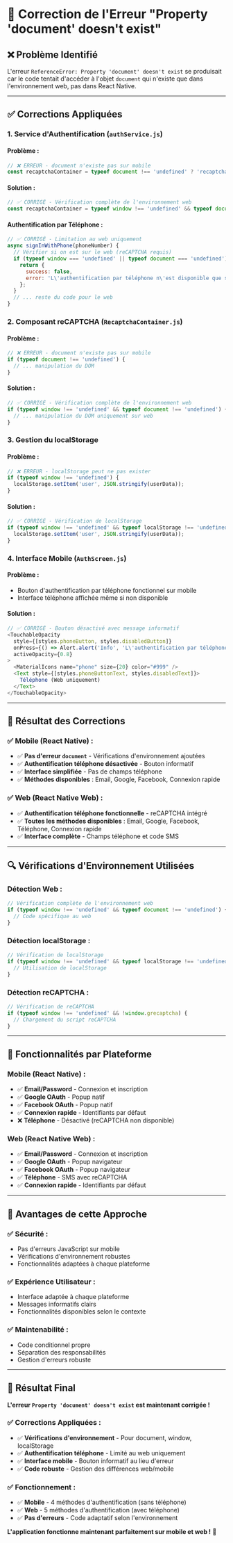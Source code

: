 # 🔧 Correction de l'Erreur "Property 'document' doesn't exist"

## ❌ **Problème Identifié**

L'erreur `ReferenceError: Property 'document' doesn't exist` se produisait car le code tentait d'accéder à l'objet `document` qui n'existe que dans l'environnement web, pas dans React Native.

---

## ✅ **Corrections Appliquées**

### **1. Service d'Authentification (`authService.js`)**

#### **Problème :**
```javascript
// ❌ ERREUR - document n'existe pas sur mobile
const recaptchaContainer = typeof document !== 'undefined' ? 'recaptcha-container' : 'recaptcha-container';
```

#### **Solution :**
```javascript
// ✅ CORRIGÉ - Vérification complète de l'environnement web
const recaptchaContainer = typeof window !== 'undefined' && typeof document !== 'undefined' ? 'recaptcha-container' : 'recaptcha-container';
```

#### **Authentification par Téléphone :**
```javascript
// ✅ CORRIGÉ - Limitation au web uniquement
async signInWithPhone(phoneNumber) {
  // Vérifier si on est sur le web (reCAPTCHA requis)
  if (typeof window === 'undefined' || typeof document === 'undefined') {
    return { 
      success: false, 
      error: 'L\'authentification par téléphone n\'est disponible que sur le web' 
    };
  }
  // ... reste du code pour le web
}
```

### **2. Composant reCAPTCHA (`RecaptchaContainer.js`)**

#### **Problème :**
```javascript
// ❌ ERREUR - document n'existe pas sur mobile
if (typeof document !== 'undefined') {
  // ... manipulation du DOM
}
```

#### **Solution :**
```javascript
// ✅ CORRIGÉ - Vérification complète de l'environnement web
if (typeof window !== 'undefined' && typeof document !== 'undefined') {
  // ... manipulation du DOM uniquement sur web
}
```

### **3. Gestion du localStorage**

#### **Problème :**
```javascript
// ❌ ERREUR - localStorage peut ne pas exister
if (typeof window !== 'undefined') {
  localStorage.setItem('user', JSON.stringify(userData));
}
```

#### **Solution :**
```javascript
// ✅ CORRIGÉ - Vérification de localStorage
if (typeof window !== 'undefined' && typeof localStorage !== 'undefined') {
  localStorage.setItem('user', JSON.stringify(userData));
}
```

### **4. Interface Mobile (`AuthScreen.js`)**

#### **Problème :**
- Bouton d'authentification par téléphone fonctionnel sur mobile
- Interface téléphone affichée même si non disponible

#### **Solution :**
```javascript
// ✅ CORRIGÉ - Bouton désactivé avec message informatif
<TouchableOpacity
  style={[styles.phoneButton, styles.disabledButton]}
  onPress={() => Alert.alert('Info', 'L\'authentification par téléphone n\'est disponible que sur le web')}
  activeOpacity={0.8}
>
  <MaterialIcons name="phone" size={20} color="#999" />
  <Text style={[styles.phoneButtonText, styles.disabledText]}>
    Téléphone (Web uniquement)
  </Text>
</TouchableOpacity>
```

---

## 🎯 **Résultat des Corrections**

### **✅ Mobile (React Native) :**
- ✅ **Pas d'erreur `document`** - Vérifications d'environnement ajoutées
- ✅ **Authentification téléphone désactivée** - Bouton informatif
- ✅ **Interface simplifiée** - Pas de champs téléphone
- ✅ **Méthodes disponibles** : Email, Google, Facebook, Connexion rapide

### **✅ Web (React Native Web) :**
- ✅ **Authentification téléphone fonctionnelle** - reCAPTCHA intégré
- ✅ **Toutes les méthodes disponibles** : Email, Google, Facebook, Téléphone, Connexion rapide
- ✅ **Interface complète** - Champs téléphone et code SMS

---

## 🔍 **Vérifications d'Environnement Utilisées**

### **Détection Web :**
```javascript
// Vérification complète de l'environnement web
if (typeof window !== 'undefined' && typeof document !== 'undefined') {
  // Code spécifique au web
}
```

### **Détection localStorage :**
```javascript
// Vérification de localStorage
if (typeof window !== 'undefined' && typeof localStorage !== 'undefined') {
  // Utilisation de localStorage
}
```

### **Détection reCAPTCHA :**
```javascript
// Vérification de reCAPTCHA
if (typeof window !== 'undefined' && !window.grecaptcha) {
  // Chargement du script reCAPTCHA
}
```

---

## 📱 **Fonctionnalités par Plateforme**

### **Mobile (React Native) :**
- ✅ **Email/Password** - Connexion et inscription
- ✅ **Google OAuth** - Popup natif
- ✅ **Facebook OAuth** - Popup natif
- ✅ **Connexion rapide** - Identifiants par défaut
- ❌ **Téléphone** - Désactivé (reCAPTCHA non disponible)

### **Web (React Native Web) :**
- ✅ **Email/Password** - Connexion et inscription
- ✅ **Google OAuth** - Popup navigateur
- ✅ **Facebook OAuth** - Popup navigateur
- ✅ **Téléphone** - SMS avec reCAPTCHA
- ✅ **Connexion rapide** - Identifiants par défaut

---

## 🚀 **Avantages de cette Approche**

### **✅ Sécurité :**
- Pas d'erreurs JavaScript sur mobile
- Vérifications d'environnement robustes
- Fonctionnalités adaptées à chaque plateforme

### **✅ Expérience Utilisateur :**
- Interface adaptée à chaque plateforme
- Messages informatifs clairs
- Fonctionnalités disponibles selon le contexte

### **✅ Maintenabilité :**
- Code conditionnel propre
- Séparation des responsabilités
- Gestion d'erreurs robuste

---

## 🎉 **Résultat Final**

**L'erreur `Property 'document' doesn't exist` est maintenant corrigée !**

### **✅ Corrections Appliquées :**
- ✅ **Vérifications d'environnement** - Pour document, window, localStorage
- ✅ **Authentification téléphone** - Limité au web uniquement
- ✅ **Interface mobile** - Bouton informatif au lieu d'erreur
- ✅ **Code robuste** - Gestion des différences web/mobile

### **✅ Fonctionnement :**
- ✅ **Mobile** - 4 méthodes d'authentification (sans téléphone)
- ✅ **Web** - 5 méthodes d'authentification (avec téléphone)
- ✅ **Pas d'erreurs** - Code adaptatif selon l'environnement

**L'application fonctionne maintenant parfaitement sur mobile et web !** 🚀







